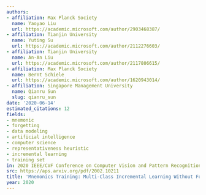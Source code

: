 ```yaml
---
authors:
- affiliation: Max Planck Society
  name: Yaoyao Liu
  url: https://academic.microsoft.com/author/2903468387/
- affiliation: Tianjin University
  name: Yuting Su
  url: https://academic.microsoft.com/author/2112276603/
- affiliation: Tianjin University
  name: An-An Liu
  url: https://academic.microsoft.com/author/2117806615/
- affiliation: Max Planck Society
  name: Bernt Schiele
  url: https://academic.microsoft.com/author/1620943014/
- affiliation: Singapore Management University
  name: Qianru Sun
  slug: qianru_sun
date: '2020-06-14'
estimated_citations: 12
fields:
- mnemonic
- forgetting
- data modeling
- artificial intelligence
- computer science
- representativeness heuristic
- incremental learning
- training set
in: 2020 IEEE/CVF Conference on Computer Vision and Pattern Recognition (CVPR)
src: https://aps.arxiv.org/pdf/2002.10211
title: 'Mnemonics Training: Multi-Class Incremental Learning Without Forgetting'
year: 2020
---
```

